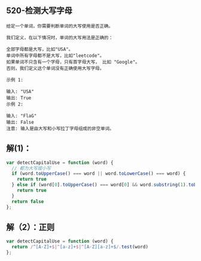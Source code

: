 <!--
 * @Author: your name
 * @Date: 2020-06-03 11:37:10
 * @LastEditTime: 2020-06-03 11:45:03
 * @LastEditors: Please set LastEditors
 * @Description: In User Settings Edit
 * @FilePath: \vuepress-blog\docs\LeetCode-Library\520-检测大写字母.md
--> 
## 520-检测大写字母
```
给定一个单词，你需要判断单词的大写使用是否正确。

我们定义，在以下情况时，单词的大写用法是正确的：

全部字母都是大写，比如"USA"。
单词中所有字母都不是大写，比如"leetcode"。
如果单词不只含有一个字母，只有首字母大写， 比如 "Google"。
否则，我们定义这个单词没有正确使用大写字母。

示例 1:

输入: "USA"
输出: True
示例 2:

输入: "FlaG"
输出: False
注意: 输入是由大写和小写拉丁字母组成的非空单词。
```
## 解(1)：
```js
var detectCapitalUse = function (word) {
  // 都为大写或小写
  if (word.toUpperCase() === word || word.toLowerCase() === word) {
    return true
  } else if (word[0].toUpperCase() === word[0] && word.substring(1).toLowerCase() === word.substring(1)) {//首字母大写
    return true
  }
  return false
};
```
## 解（2）：正则
```js
var detectCapitalUse = function (word) {
  return /^[A-Z]+$|^[a-z]+$|^[A-Z][a-z]+$/.test(word)
};
```